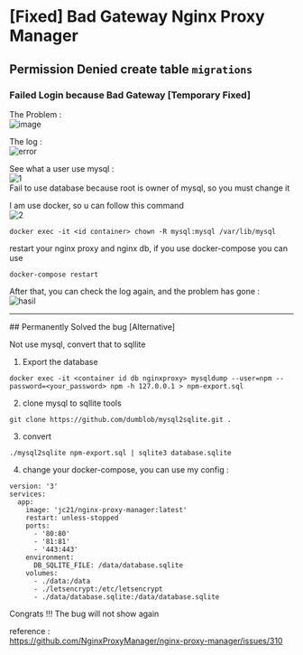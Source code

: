 # [Fixed] Bad Gateway Nginx Proxy Manager
## Permission Denied create table `migrations`

### Failed Login because Bad Gateway [Temporary Fixed]
The Problem : <br>
<img src="https://i.ibb.co/mvG8PJr/image.png" alt="image" border="0">

The log : <br>
<img src="https://i.ibb.co/TLv9Trz/error.png" alt="error" border="0">

See what a user use mysql : <br>
<img src="https://i.ibb.co/zRzMV7Q/1.png" alt="1" border="0">
<br>
Fail to use database because root is owner of mysql, so you must change it

I am use docker, so u can follow this command <br>
<img src="https://i.ibb.co/PMMfRHx/2.png" alt="2" border="0">
```
docker exec -it <id container> chown -R mysql:mysql /var/lib/mysql
```
restart your nginx proxy and nginx db, if you use docker-compose you can use
```
docker-compose restart
```

After that, you can check the log again, and the problem has gone : <br>
<img src="https://i.ibb.co/TMwzd19/hasil.png" alt="hasil" border="0">


<hr>
## Permanently Solved the bug [Alternative]

Not use mysql, convert that to sqllite

1. Export the database
```
docker exec -it <container id db nginxproxy> mysqldump --user=npm --password=<your_password> npm -h 127.0.0.1 > npm-export.sql
```

2. clone mysql to sqllite tools
```
git clone https://github.com/dumblob/mysql2sqlite.git .
```

3. convert
```
./mysql2sqlite npm-export.sql | sqlite3 database.sqlite
```

4. change your docker-compose, you can use my config :
```
version: '3'
services:
  app:
    image: 'jc21/nginx-proxy-manager:latest'
    restart: unless-stopped
    ports:
      - '80:80'
      - '81:81'
      - '443:443'
    environment:
      DB_SQLITE_FILE: /data/database.sqlite
    volumes:
      - ./data:/data
      - ./letsencrypt:/etc/letsencrypt
      - ./data/database.sqlite:/data/database.sqlite
```

Congrats !!! The bug will not show again


reference : <br>
<a src="https://github.com/NginxProxyManager/nginx-proxy-manager/issues/310">https://github.com/NginxProxyManager/nginx-proxy-manager/issues/310</a>
